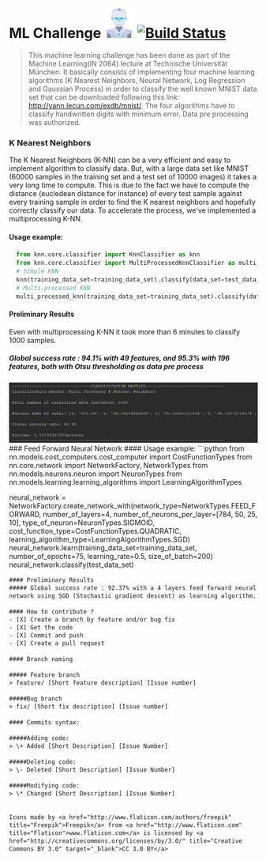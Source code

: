# ML Challenge <img src="/robot.png" width="60" vertical-align="bottom"> [![Build Status](https://travis-ci.org/ADozois/ML_Challenge.svg?branch=master)](https://travis-ci.org/ADozois/ML_Challenge )
> This machine learning challenge has been done as part of the Machine Learning(IN 2064) lecture at Technische Universität München. It basically consists of implementing four machine learning algorithms (K Nearest Neighbors, Neural Network, Log Regression and Gaussian Process) in order to classify the well known MNIST data set that can be downloaded following this link: http://yann.lecun.com/exdb/mnist/. The four algorithms have to classify handwritten digits with minimum error. Data pre processing was authorized.

### K Nearest Neighbors
The K Nearest Neighbors (K-NN) can be a very efficient and easy to implement algorithm to classify data. But, with a large data set like MNIST (60000 samples in the training set and a test set of 10000 images) it takes a very long time to compute. This is due to the fact we have to compute the distance (eucledean distance for instance) of every test sample against every training sample in order to find the K nearest neighbors and hopefully correctly classify our data. To accelerate the process, we've implemented a multiprocessing K-NN. 

#### Usage example:
```python
  from knn.core.classifier import KnnClassifier as knn
  from knn.core.classifier import MultiProcessedKnnClassifier as multi_processed_knn
  # Simple KNN
  knn(training_data_set=training_data_set).classify(data_set=test_data_set, number_of_neighbors=10)
  # Multi-processed KNN
  multi_processed_knn(training_data_set=training_data_set).classify(data_set=test_data_set, number_of_neighbors=10)
```
#### Preliminary Results
Even with multiprocessing K-NN it took more than 6 minutes to classify 1000 samples.
##### Global success rate : 94.1% with 49 features, and 95.3% with 196 features, both with Otsu thresholding as data pre process
  <img src="/images/result_knn_3.PNG">
### Feed Forward Neural Network
#### Usage example:
```python
  from nn.models.cost_computers.cost_computer import CostFunctionTypes
  from nn.core.network import NetworkFactory, NetworkTypes
  from nn.models.neurons.neuron import NeuronTypes
  from nn.models.learning.learning_algorithms import LearningAlgorithmTypes
  
  neural_network = NetworkFactory.create_network_with(network_type=NetworkTypes.FEED_FORWARD,
                                                        number_of_layers=4,
                                                        number_of_neurons_per_layer=[784, 50, 25, 10],
                                                        type_of_neuron=NeuronTypes.SIGMOID,
                                                        cost_function_type=CostFunctionTypes.QUADRATIC,
                                                        learning_algorithm_type=LearningAlgorithmTypes.SGD)
   neural_network.learn(training_data_set=training_data_set, number_of_epochs=75, learning_rate=0.5, size_of_batch=200)
   neural_network.classify(test_data_set)
```
#### Preliminary Results
##### Global success rate : 92.37% with a 4 layers feed forward neural network using SGD (Stochastic gradient descent) as learning algorithm.

#### How to contribute ?
- [X] Create a branch by feature and/or bug fix
- [X] Get the code
- [X] Commit and push
- [X] Create a pull request

#### Branch naming

##### Feature branch
> feature/ [Short feature description] [Issue number]

#####Bug branch
> fix/ [Short fix description] [Issue number]

#### Commits syntax:

#####Adding code:
> \+ Added [Short Description] [Issue Number]

#####Deleting code:
> \- Deleted [Short Description] [Issue Number]

#####Modifying code:
> \* Changed [Short Description] [Issue Number]


Icons made by <a href="http://www.flaticon.com/authors/freepik" title="Freepik">Freepik</a> from <a href="http://www.flaticon.com" title="Flaticon">www.flaticon.com</a> is licensed by <a href="http://creativecommons.org/licenses/by/3.0/" title="Creative Commons BY 3.0" target="_blank">CC 3.0 BY</a>
